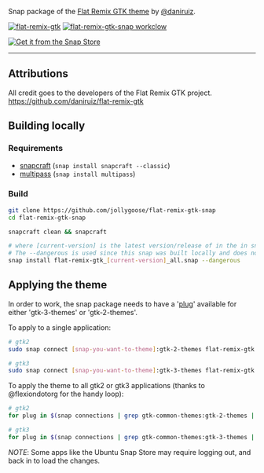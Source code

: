 Snap package of the [Flat Remix GTK theme](https://github.com/daniruiz/flat-remix-gtk) by [@daniruiz](https://github.com/daniruiz).


[![flat-remix-gtk](https://snapcraft.io/flat-remix-gtk/badge.svg)](https://snapcraft.io/flat-remix-gtk) [![flat-remix-gtk-snap workclow](https://github.com/jollygoose/flat-remix-gtk-snap/actions/workflows/main.yml/badge.svg)](https://github.com/jollygoose/flat-remix-gtk-snap/actions/workflows/main.yml)


[![Get it from the Snap Store](https://snapcraft.io/static/images/badges/en/snap-store-black.svg)](https://snapcraft.io/flat-remix-gtk)

---

## Attributions

All credit goes to the developers of the Flat Remix GTK project.
https://github.com/daniruiz/flat-remix-gtk

## Building locally

### Requirements

* [snapcraft](https://snapcraft.io/snapcraft) (```snap install snapcraft --classic```)
* [multipass](https://snapcraft.io/multipass) (```snap install multipass```)

### Build

```sh
git clone https://github.com/jollygoose/flat-remix-gtk-snap
cd flat-remix-gtk-snap

snapcraft clean && snapcraft

# where [current-version] is the latest version/release of in the in snapcraft.yaml file.
# The --dangerous is used since this snap was built locally and does not originate from the snap store
snap install flat-remix-gtk_[current-version]_all.snap --dangerous
```

## Applying the theme

In order to work, the snap package needs to have a '[plug](https://ubuntu.com/blog/a-guide-to-snap-permissions-and-interfaces)' 
available for either 'gtk-3-themes' or 'gtk-2-themes'.

To apply to a single application:

```bash
# gtk2
sudo snap connect [snap-you-want-to-theme]:gtk-2-themes flat-remix-gtk:gtk-2-themes

# gtk3
sudo snap connect [snap-you-want-to-theme]:gtk-3-themes flat-remix-gtk:gtk-3-themes
```

To apply the theme to all gtk2 or gtk3 applications (thanks to @flexiondotorg for the handy loop):

```bash
# gtk2
for plug in $(snap connections | grep gtk-common-themes:gtk-2-themes | awk '{print $2}'); do sudo snap connect ${plug} flat-remix-gtk:gtk-2-themes; done

# gtk3
for plug in $(snap connections | grep gtk-common-themes:gtk-3-themes | awk '{print $2}'); do sudo snap connect ${plug} flat-remix-gtk:gtk-3-themes; done
```

*NOTE*: Some apps like the Ubuntu Snap Store may require logging out, and back in to load the changes.